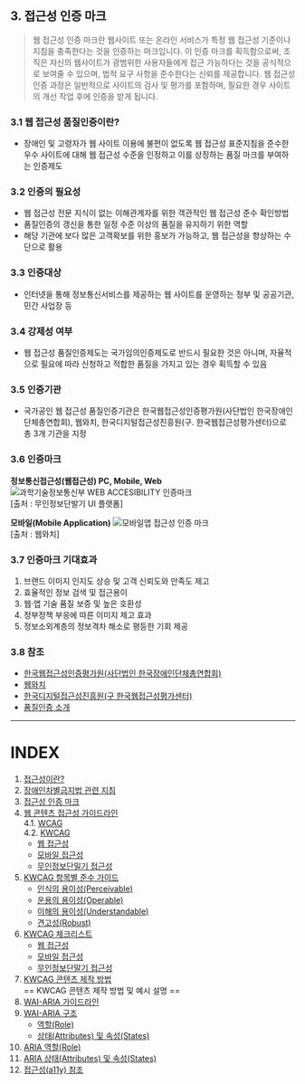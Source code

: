 ## 3. 접근성 인증 마크
>웹 접근성 인증 마크란 웹사이트 또는 온라인 서비스가 특정 웹 접근성 기준이나 지침을 충족한다는 것을 인증하는 마크입니다. 이 인증 마크를 획득함으로써, 조직은 자신의 웹사이트가 광범위한 사용자들에게 접근 가능하다는 것을 공식적으로 보여줄 수 있으며, 법적 요구 사항을 준수한다는 신뢰를 제공합니다. 웹 접근성 인증 과정은 일반적으로 사이트의 검사 및 평가를 포함하며, 필요한 경우 사이트의 개선 작업 후에 인증을 받게 됩니다.

### 3.1 웹 접근성 품질인증이란?
- 장애인 및 고령자가 웹 사이트 이용에 불편이 없도록 웹 접근성 표준지침을 준수한 우수 사이트에 대해 웹 접근성 수준을 인정하고 이를 상징하는 품질 마크를 부여하는 인증제도

### 3.2 인증의 필요성
- 웹 접근성 전문 지식이 없는 이해관계자를 위한 객관적인 웹 접근성 준수 확인방법
- 품질인증의 갱신을 통한 일정 수준 이상의 품질을 유지하기 위한 역할
- 해당 기관에 보다 많은 고객확보를 위한 홍보가 가능하고, 웹 접근성을 향상하는 수단으로 활용

### 3.3 인증대상
- 인터넷을 통해 정보통신서비스를 제공하는 웹 사이트를 운영하는 정부 및 공공기관, 민간 사업장 등

### 3.4 강제성 여부
- 웹 접근성 품질인증제도는 국가임의인증제도로 반드시 필요한 것은 아니며, 자율적으로 필요에 따라 신청하고 적합한 품질을 가지고 있는 경우 획득할 수 있음

### 3.5 인증기관
- 국가공인 웹 접근성 품질인증기관은 한국웹접근성인증평가원(사단법인 한국장애인단체총연합회), 웹와치, 한국디지털접근성진흥원(구. 한국웹접근성평가센터)으로 총 3개 기관을 지정

### 3.6 인증마크
**정보통신접근성(웹접근성) PC, Mobile, Web**
<img src="https://www.kioskui.or.kr/cmsh/kioskui.or.kr/images/content/img_wa_auth02.png" alt="과학기술정보통신부 WEB ACCESIBILITY 인증마크">  
[출처 : 무인정보단발기 UI 플랫폼]

**모바일(Mobile Application)**
<img src="http://www.webwatch.or.kr/static/img/portal/contents/mark1.jpg" alt="모바일앱 접근성 인증 마크">  
[출처 : 웹와치]

### 3.7 인증마크 기대효과
1. 브랜드 이미지 인지도 상승 및 고객 신뢰도와 만족도 제고
2. 효율적인 정보 검색 및 접근용이
3. 웹·앱 기술 품질 보증 및 높은 호환성
4. 정부정책 부응에 따른 이미지 제고 효과
5. 정보소외계층의 정보격차 해소로 평등한 기회 제공

### 3.8 참조
- [한국웹접근성인증평가원(사단법인 한국장애인단체총연합회)](https://www.wa.or.kr/)
- [웹와치](http://www.webwatch.or.kr/)
- [한국디지털접근성진흥원(구 한국웹접근성평가센터)](http://www.kdaa.or.kr/)
- [품질인증 소개](https://www.kioskui.or.kr/index.do?menu_id=00001016&servletPath=%2Findex.do)

---
# INDEX
1. [접근성이란?](01-a11yStart/start.md)  
2. [장애인차별금지법 관련 지침](02-a11yGuideline/guideline.md)  
3. [접근성 인증 마크](03-a11yMark/mark.md)  
4. [웹 콘텐츠 접근성 가이드라인](04-a11yCag/wcag.md)   
   4.1. [WCAG](04-a11yCag/wcag.md)   
   4.2. [KWCAG](04-a11yCag/kwcag.md)   
      - [웹 접근성](04-a11yCag/kwcag.md)   
      - [모바일 접근성](04-a11yCag/kwcagMobile.md)   
      - [무인정보단밀기 접근성](04-a11yCag/kwcagKiosk.md)   
5. [KWCAG 항목별 준수 가이드](05-a11yCagGuide/perceivable.md)   
   - [인식의 용이성(Perceivable)](05-a11yCagGuide/perceivable.md)   
   - [운용의 용이성(Operable)](05-a11yCagGuide/operable.md)   
   - [이해의 용이성(Understandable)](05-a11yCagGuide/understandable.md)   
   - [견고성(Robust)](05-a11yCagGuide/robust.md)   
6. [KWCAG 체크리스트](06-a11yCheck/web.md)   
   - [웹 접근성](06-a11yCheck/web.md)   
   - [모바일 접근성](06-a11yCheck/mobile.md)   
   - [무인정보단말기 접근성](06-a11yCheck/kiosk.md)   
7. [KWCAG 콘텐츠 제작 방법](07-a11yDevelop/develop.md)   
   == KWCAG 콘텐츠 제작 방법 및 예시 설명 ==   
8. [WAI-ARIA 가이드라인](08-a11yAriaGuide/ariaguide.md)   
9. [WAI-ARIA 구조](09-a11yAria/role.md)   
   - [역할(Role)](09-a11yAria/role.md)   
   - [상태(Attributes) 및 속성(States)](09-a11yAria/states.md)   
10. [ARIA 역할(Role)](10-a11yRole/01-alert.md)   
11. [ARIA 상태(Attributes) 및 속성(States)](11-a11yAria/01-activedescendant.md)   
12. [접근성(a11y) 참조](13-a11yBookmark/bookmark.md)   